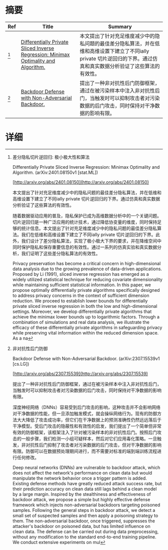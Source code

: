 # 摘要

| Ref | Title | Summary |
| --- | --- | --- |
| [^1] | [Differentially Private Sliced Inverse Regression: Minimax Optimality and Algorithm.](http://arxiv.org/abs/2401.08150) | 本文提出了针对充足维度减少中的隐私问题的最佳差分隐私算法，并在低维和高维设置下建立了不同ially private 切片逆回归的下界。通过仿真和真实数据分析验证了这些算法的有效性。 |
| [^2] | [Backdoor Defense with Non-Adversarial Backdoor.](http://arxiv.org/abs/2307.15539) | 提出了一种非对抗性后门防御框架，通过在被污染样本中注入非对抗性后门，当触发时可以抑制攻击者对污染数据的后门攻击，同时保持对干净数据的影响有限。 |

# 详细

[^1]: 差分隐私切片逆回归: 极小极大性和算法

    Differentially Private Sliced Inverse Regression: Minimax Optimality and Algorithm. (arXiv:2401.08150v1 [stat.ML])

    [http://arxiv.org/abs/2401.08150](http://arxiv.org/abs/2401.08150)

    本文提出了针对充足维度减少中的隐私问题的最佳差分隐私算法，并在低维和高维设置下建立了不同ially private 切片逆回归的下界。通过仿真和真实数据分析验证了这些算法的有效性。

    

    随着数据驱动应用的普及，隐私保护已成为高维数据分析中的一个关键问题。切片逆回归是一种广泛应用的统计技术，通过降低协变量的维度，同时保持足够的统计信息。本文提出了针对充足维度减少中的隐私问题的最佳差分隐私算法。我们在低维和高维设置下建立了不同ially private 切片逆回归的下界。此外，我们设计了差分隐私算法，实现了极小极大下界的要求，并在降维空间中同时保护隐私和保存重要信息的有效性。通过一系列的仿真实验和真实数据分析，我们证明了这些差分隐私算法的有效性。

    Privacy preservation has become a critical concern in high-dimensional data analysis due to the growing prevalence of data-driven applications. Proposed by Li (1991), sliced inverse regression has emerged as a widely utilized statistical technique for reducing covariate dimensionality while maintaining sufficient statistical information. In this paper, we propose optimally differentially private algorithms specifically designed to address privacy concerns in the context of sufficient dimension reduction. We proceed to establish lower bounds for differentially private sliced inverse regression in both the low and high-dimensional settings. Moreover, we develop differentially private algorithms that achieve the minimax lower bounds up to logarithmic factors. Through a combination of simulations and real data analysis, we illustrate the efficacy of these differentially private algorithms in safeguarding privacy while preserving vital information within the reduced dimension space. As a na
    
[^2]: 非对抗性后门防御

    Backdoor Defense with Non-Adversarial Backdoor. (arXiv:2307.15539v1 [cs.LG])

    [http://arxiv.org/abs/2307.15539](http://arxiv.org/abs/2307.15539)

    提出了一种非对抗性后门防御框架，通过在被污染样本中注入非对抗性后门，当触发时可以抑制攻击者对污染数据的后门攻击，同时保持对干净数据的影响有限。

    

    深度神经网络（DNNs）容易受到后门攻击的影响，这种攻击并不会影响网络对干净数据的性能，但一旦添加触发模式，就会操纵网络行为。现有的防御方法大大降低了攻击成功率，但它们在干净数据上的预测准确性仍然远远落后于干净模型。受后门攻击的隐蔽性和有效性的启发，我们提出了一个简单但非常有效的防御框架，该框架注入了针对被污染样本的非对抗性后门。按照后门攻击的一般步骤，我们检测一小组可疑样本，然后对它们应用毒化策略。一旦触发，非对抗性后门抑制了攻击者对污染数据的后门攻击，但对干净数据的影响有限。防御可以在数据预处理期间进行，而不需要对标准的端到端训练流程进行任何修改。

    Deep neural networks (DNNs) are vulnerable to backdoor attack, which does not affect the network's performance on clean data but would manipulate the network behavior once a trigger pattern is added. Existing defense methods have greatly reduced attack success rate, but their prediction accuracy on clean data still lags behind a clean model by a large margin. Inspired by the stealthiness and effectiveness of backdoor attack, we propose a simple but highly effective defense framework which injects non-adversarial backdoors targeting poisoned samples. Following the general steps in backdoor attack, we detect a small set of suspected samples and then apply a poisoning strategy to them. The non-adversarial backdoor, once triggered, suppresses the attacker's backdoor on poisoned data, but has limited influence on clean data. The defense can be carried out during data preprocessing, without any modification to the standard end-to-end training pipeline. We conduct extensive experiments on mul
    


